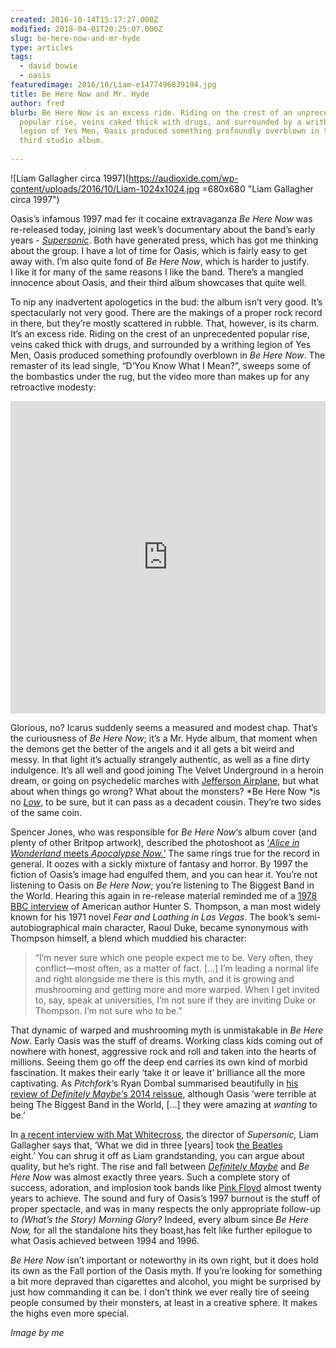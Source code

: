 ```yaml
---
created: 2016-10-14T15:17:27.000Z
modified: 2018-04-01T20:25:07.000Z
slug: be-here-now-and-mr-hyde
type: articles
tags:
  - david bowie
  - oasis
featuredimage: 2016/10/Liam-e1477496839194.jpg
title: Be Here Now and Mr. Hyde
author: fred
blurb: Be Here Now is an excess ride. Riding on the crest of an unprecedented
  popular rise, veins caked thick with drugs, and surrounded by a writhing
  legion of Yes Men, Oasis produced something profoundly overblown in their
  third studio album.
  
---
```


![Liam Gallagher circa 1997](<https://audioxide.com/wp-content/uploads/2016/10/Liam-1024x1024.jpg> =680x680 "Liam Gallagher circa 1997")

Oasis’s infamous 1997 mad fer it cocaine extravaganza *Be Here Now* was re-released today, joining last week’s documentary about the band’s early years - *[Supersonic](<http://www.imdb.com/title/tt5213534/>)*. Both have generated press, which has got me thinking about the group. I have a lot of time for Oasis, which is fairly easy to get away with. I’m also quite fond of *Be Here Now*, which is harder to justify. I like it for many of the same reasons I like the band. There’s a mangled innocence about Oasis, and their third album showcases that quite well.

To nip any inadvertent apologetics in the bud: the album isn’t very good. It’s spectacularly not very good. There are the makings of a proper rock record in there, but they’re mostly scattered in rubble. That, however, is its charm. It’s an excess ride. Riding on the crest of an unprecedented popular rise, veins caked thick with drugs, and surrounded by a writhing legion of Yes Men, Oasis produced something profoundly overblown in *Be Here Now*. The remaster of its lead single, “D’You Know What I Mean?”, sweeps some of the bombastics under the rug, but the video more than makes up for any retroactive modesty:

<center><iframe src="https://www.youtube.com/embed/jyJU2136ym4?rel=0" width="100%" height="500" frameborder="0" allowfullscreen="allowfullscreen"></iframe></center>

Glorious, no? Icarus suddenly seems a measured and modest chap. That’s the curiousness of *Be Here Now*; it’s a Mr. Hyde album, that moment when the demons get the better of the angels and it all gets a bit weird and messy. In that light it’s actually strangely authentic, as well as a fine dirty indulgence. It’s all well and good joining The Velvet Underground in a heroin dream, or going on psychedelic marches with [Jefferson Airplane](https://audioxide.com/reviews/jefferson-airplane-surrealistic-pillow/), but what about when things go wrong? What about the monsters? *Be Here Now *is no *[Low](<https://audioxide.com/reviews/david-bowie-low/>)*, to be sure, but it can pass as a decadent cousin. They’re two sides of the same coin.

Spencer Jones, who was responsible for *Be Here Now*‘s album cover (and plenty of other Britpop artwork), described the photoshoot as [‘*Alice in Wonderland* meets *Apocalypse Now.*’](<http://www.nme.com/photos/oasis--the-stories-behind-their-cryptic-album-and-single-sleeve-art/385389#/photo/4>) The same rings true for the record in general. It oozes with a sickly mixture of fantasy and horror. By 1997 the fiction of Oasis’s image had engulfed them, and you can hear it. You’re not listening to Oasis on *Be Here Now*; you’re listening to The Biggest Band in the World. Hearing this again in re-release material reminded me of a [1978 BBC interview](<https://youtu.be/laamYjSwcHI?t=41m11s>) of American author Hunter S. Thompson, a man most widely known for his 1971 novel *Fear and Loathing in Las Vegas*. The book’s semi-autobiographical main character, Raoul Duke, became synonymous with Thompson himself, a blend which muddied his character:

> “I’m never sure which one people expect me to be. Very often, they conflict—most often, as a matter of fact. […] I’m leading a normal life and right alongside me there is this myth, and it is growing and mushrooming and getting more and more warped. When I get invited to, say, speak at universities, I’m not sure if they are inviting Duke or Thompson. I’m not sure who to be.”

That dynamic of warped and mushrooming myth is unmistakable in *Be Here Now*. Early Oasis was the stuff of dreams. Working class kids coming out of nowhere with honest, aggressive rock and roll and taken into the hearts of millions. Seeing them go off the deep end carries its own kind of morbid fascination. It makes their early ‘take it or leave it’ brilliance all the more captivating. As *Pitchfork*‘s Ryan Dombal summarised beautifully in [his review of *Definitely Maybe*‘s 2014 reissue](<http://pitchfork.com/reviews/albums/19258-oasis-definitely-maybe-reissue/>), although Oasis ‘were terrible at being The Biggest Band in the World, […] they were amazing at *wanting* to be.’

In [a recent interview with Mat Whitecross](<http://lwlies.com/interviews/liam-gallagher-supersonic-oasis/>), the director of *Supersonic,* Liam Gallagher says that, ‘What we did in three [years] took [the Beatles](https://audioxide.com/reviews/the-beatles-revolver/) eight.’ You can shrug it off as Liam grandstanding, you can argue about quality, but he’s right. The rise and fall between [*Definitely Maybe*](https://audioxide.com/reviews/oasis-definitely-maybe/) and *Be Here Now* was almost exactly three years. Such a complete story of success, adoration, and implosion took bands like [Pink Floyd](https://audioxide.com/reviews/pink-floyd-the-dark-side-of-the-moon/) almost twenty years to achieve. The sound and fury of Oasis’s 1997 burnout is the stuff of proper spectacle, and was in many respects the only appropriate follow-up to *(What’s the Story) Morning Glory?* Indeed, every album since *Be Here Now,* for all the standalone hits they boast,has felt like further epilogue to what Oasis achieved between 1994 and 1996.

*Be Here Now* isn’t important or noteworthy in its own right, but it does hold its own as the Fall portion of the Oasis myth. If you’re looking for something a bit more depraved than cigarettes and alcohol, you might be surprised by just how commanding it can be. I don’t think we ever really tire of seeing people consumed by their monsters, at least in a creative sphere. It makes the highs even more special.

*Image by me*
